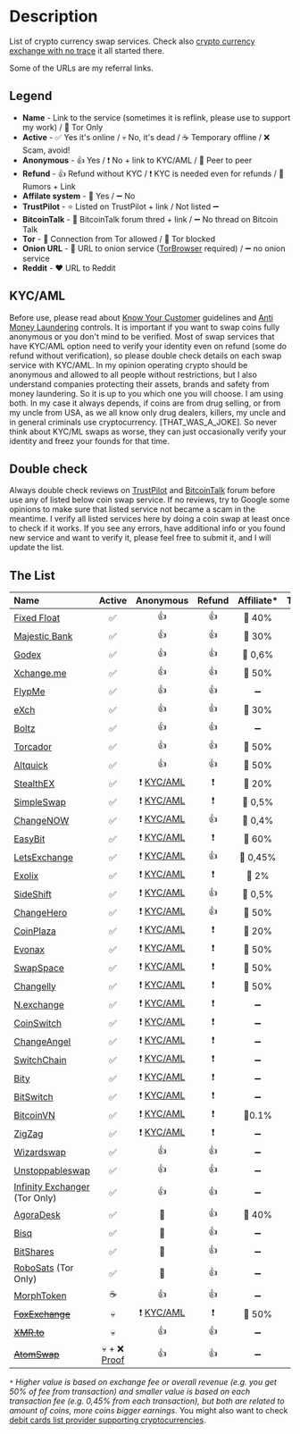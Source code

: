 # Description
List of crypto currency swap services. Check also [crypto currency exchange with no trace](https://0ut3r.space/2018/12/10/crypto-exchange/) it all started there.

Some of the URLs are my referral links.

## Legend
+ **Name** - Link to the service (sometimes it is reflink, please use to support my work) / 🧅 Tor Only
+ **Active** - :white_check_mark: Yes it's online / :skull: No, it's dead / :coffee: Temporary offline / :x: Scam, avoid!
+ **Anonymous** - :+1: Yes / :heavy_exclamation_mark: No + link to KYC/AML / :two_men_holding_hands: Peer to peer
+ **Refund** - :+1: Refund without KYC / :heavy_exclamation_mark: KYC is needed even for refunds / :rotating_light: Rumors + Link
+ **Affilate system** - :link: Yes / :heavy_minus_sign: No 
+ **TrustPilot** - :star: Listed on TrustPilot + link / Not listed :heavy_minus_sign:
+ **BitcoinTalk** - :bookmark_tabs: BitcoinTalk forum thred + link / :heavy_minus_sign: No thread on Bitcoin Talk
+ **Tor** - :green_heart: Connection from Tor allowed / :no_entry_sign: Tor blocked
+ **Onion URL** - :purple_heart: URL to onion service ([TorBrowser](https://www.torproject.org/download/) required) / :heavy_minus_sign: no onion service
+ **Reddit** - ❤️ URL to Reddit

## KYC/AML
Before use, please read about [Know Your Customer](https://en.wikipedia.org/wiki/Know_your_customer) guidelines and [Anti Money Laundering](https://en.wikipedia.org/wiki/Money_laundering#Anti-money_laundering) controls. It is important if you want to swap coins fully anonymous or you don't mind to be verified. Most of swap services that have KYC/AML option need to verify your identity even on refund (some do refund without verification), so please double check details on each swap service with KYC/AML. In my opinion operating crypto should be anonymous and allowed to all people without restrictions, but I also understand companies protecting their assets, brands and safety from money laundering. So it is up to you which one you will choose. I am using both. In my case it always depends, if coins are from drug selling, or from my uncle from USA, as we all know only drug dealers, killers, my uncle and in general criminals use cryptocurrency. [THAT_WAS_A_JOKE]. So never think about KYC/ML swaps as worse, they can just occasionally verify your identity and freez your founds for that time.

## Double check

Always double check reviews on [TrustPilot](https://www.trustpilot.com/) and [BitcoinTalk](https://bitcointalk.org/) forum before use any of listed below coin swap service. If no reviews, try to Google some opinions to make sure that listed service not became a scam in the meantime. I verify all listed services here by doing a coin swap at least once to check if it works. If you see any errors, have additional info or you found new service and want to verify it, please feel free to submit it, and I will update the list.

## The List

| Name                                                         |                            Active                            |                          Anonymous                           |          Refund          |     Affiliate*     |                          TrustPilot                          |                            Forum                             |       Tor       |                            Onion                             |                         Reddit                          |
| :----------------------------------------------------------- | :----------------------------------------------------------: | :----------------------------------------------------------: | :----------------------: | :----------------: | :----------------------------------------------------------: | :----------------------------------------------------------: | :-------------: | :----------------------------------------------------------: | :-----------------------------------------------------: |
| [Fixed Float](https://ff.io/?ref=b5vqkwca)                   |                      :white_check_mark:                      |                             :+1:                             |           :+1:           |     :link: 40%     | :star: [TP](https://www.trustpilot.com/review/fixedfloat.com) | :bookmark_tabs: [BT](https://bitcointalk.org/index.php?topic=5103574.0) |  :green_heart:  |                      :heavy_minus_sign:                      |   :heart:[URL](https://www.reddit.com/r/FixedFloat/)    |
| [Majestic Bank](https://majesticbank.at/?ref=tGIwIS)         |                      :white_check_mark:                      |                             :+1:                             |           :+1:           |     :link: 30%     |                      :heavy_minus_sign:                      |                      :heavy_minus_sign:                      |  :green_heart:  | :purple_heart: [URL](http://majestictfvnfjgo5hqvmuzynak4kjl5tjs3j5zdabawe6n2aaebldad.onion/?ref=tGIwIS) |                   :heavy_minus_sign:                    |
| [Godex](https://godex.io/?aff_id=iN3C1OoJxPuOEgzC&utm_source=affiliate&utm_medium=0ut3rSpace&utm_campaign=iN3C1OoJxPuOEgzC) |                      :white_check_mark:                      |                             :+1:                             |           :+1:           |    :link: 0,6%     |   :star: [TP](https://www.trustpilot.com/review/godex.io)    | :bookmark_tabs: [BT](https://bitcointalk.org/index.php?topic=4693949.0) |  :green_heart:  |                      :heavy_minus_sign:                      |   :heart:[URL](https://www.reddit.com/user/Godex_io/)   |
| [Xchange.me](https://xchange.me/?invite=d6c6bcc5-b747-44d7-b54e-b1b8e6d79066) |                      :white_check_mark:                      |                             :+1:                             |           :+1:           |     :link: 50%     |  :star: [TP](https://www.trustpilot.com/review/xchange.me)   | :bookmark_tabs: [BT](https://bitcointalk.org/index.php?topic=5242699.0) |  :green_heart:  | :purple_heart: [URL](http://xmxmrjoqo63c5notr2ds2t3pdpsg4ysqqe6e6uu2pycecmjs4ekzpmyd.onion/?invite=d6c6bcc5-b747-44d7-b54e-b1b8e6d79066) |                   :heavy_minus_sign:                    |
| [FlypMe](https://flyp.me/)                                   |                      :white_check_mark:                      |                             :+1:                             |           :+1:           | :heavy_minus_sign: |    :star: [TP](https://www.trustpilot.com/review/flyp.me)    | :bookmark_tabs: [BT](https://bitcointalk.org/index.php?topic=3208626.360) |  :green_heart:  |                      :heavy_minus_sign:                      |     :heart:[URL](https://www.reddit.com/r/flypme/)      |
| [eXch](http://exch.cx/?ref=Dc3fE55b)                         |                      :white_check_mark:                      |                             :+1:                             |           :+1:           |     :link: 30%     |    :star: [TP](https://www.trustpilot.com/review/exch.cx)    |                      :heavy_minus_sign:                      |  :green_heart:  | :purple_heart: [URL](http://hszyoqwrcp7cxlxnqmovp6vjvmnwj33g4wviuxqzq47emieaxjaperyd.onion/?ref=8C43fef7) |                   :heavy_minus_sign:                    |
| [Boltz](https://boltz.exchange/)                             |                      :white_check_mark:                      |                             :+1:                             |           :+1:           | :heavy_minus_sign: |                      :heavy_minus_sign:                      |                      :heavy_minus_sign:                      |  :green_heart:  | :purple_heart: [URL](http://boltzzzbnus4m7mta3cxmflnps4fp7dueu2tgurstbvrbt6xswzcocyd.onion) |                   :heavy_minus_sign:                    |
| [Torcador](https://trocador.app/?ref=NZkCVRhtxO)             |                      :white_check_mark:                      |                             :+1:                             |           :+1:           |     :link: 50%     |                      :heavy_minus_sign:                      |                      :heavy_minus_sign:                      |  :green_heart:  | :purple_heart: [URL](http://trocadorfyhlu27aefre5u7zri66gudtzdyelymftvr4yjwcxhfaqsid.onion/?ref=NZkCVRhtxO) |                   :heavy_minus_sign:                    |
| [Altquick](https://altquick.com/?aKey=1157de969a15675e8007374602ef8e0cc1b8fe0a) |                      :white_check_mark:                      |                             :+1:                             |           :+1:           |     :link: 50%     |                      :heavy_minus_sign:                      | :bookmark_tabs: [BT](https://bitcointalk.org/index.php?topic=5111785) |  :green_heart:  |                      :heavy_minus_sign:                      |                   :heavy_minus_sign:                    |
| [StealthEX](https://stealthex.io/?ref=c7795nps6dn)           |                      :white_check_mark:                      | :heavy_exclamation_mark: [KYC/AML](https://stealthex.io/kyc-aml/) | :heavy_exclamation_mark: |     :link: 20%     | :star: [TP](https://www.trustpilot.com/review/stealthex.io)  | :bookmark_tabs: [BT](https://bitcointalk.org/index.php?topic=5063962) |  :green_heart:  |                      :heavy_minus_sign:                      |    :heart:[URL](https://www.reddit.com/r/StealthEX/)    |
| [SimpleSwap](https://simpleswap.io/?ref=8e9542763d3f)        |                      :white_check_mark:                      | :heavy_exclamation_mark: [KYC/AML](https://simpleswap.io/aml-kyc) | :heavy_exclamation_mark: |    :link: 0,5%     | :star: [TP](https://www.trustpilot.com/review/simpleswap.io) | :bookmark_tabs: [BT](https://bitcointalk.org/index.php?topic=4187686.0) |  :green_heart:  |                      :heavy_minus_sign:                      |  :heart:[URL](https://www.reddit.com/r/SimpleSwap_io/)  |
| [ChangeNOW](https://changenow.io/?link_id=4bbf275ac3078e)    |                      :white_check_mark:                      | :heavy_exclamation_mark: [KYC/AML](https://changenow.io/faq/kyc-aml-procedure) |           :+1:           |    :link: 0,4%     | :star: [TP](https://www.trustpilot.com/review/changenow.io)  | :bookmark_tabs: [BT](https://bitcointalk.org/index.php?topic=5099039/) |  :green_heart:  |                      :heavy_minus_sign:                      |  :heart:[URL](https://www.reddit.com/r/ChangeNOW_io/)   |
| [EasyBit](https://easybit.com/?ref_id=n8Gb00r4zB)            |                      :white_check_mark:                      | :heavy_exclamation_mark: [KYC/AML](https://easybit.com/en/aml-policy) | :heavy_exclamation_mark: |     :link: 60%     |  :star: [TP](https://www.trustpilot.com/review/easybit.com)  |                      :heavy_minus_sign:                      |  :green_heart:  |                      :heavy_minus_sign:                      |                   :heavy_minus_sign:                    |
| [LetsExchange](https://letsexchange.io/?ref_id=UGsjyvyYvQnIVa5A) |                      :white_check_mark:                      | :heavy_exclamation_mark: [KYC/AML](https://letsexchange.io/kyc-aml) |           :+1:           |    :link: 0,45%    | :star: [TP](https://www.trustpilot.com/review/letsexchange.io) |                      :heavy_minus_sign:                      |  :green_heart:  |                      :heavy_minus_sign:                      |  :heart:[URL](https://www.reddit.com/r/LetsExchange/)   |
| [Exolix](https://exolix.com/?ref=CHsIDEU4zPnvknhK)           |                      :white_check_mark:                      | :heavy_exclamation_mark: [KYC/AML](https://exolix.com/aml-kyc) | :heavy_exclamation_mark: |     :link: 2%      |  :star: [TP](https://www.trustpilot.com/review/exolix.com)   | :bookmark_tabs: [BT](https://bitcointalk.org/index.php?topic=5185036.0) |  :green_heart:  |                      :heavy_minus_sign:                      |                   :heavy_minus_sign:                    |
| [SideShift](https://sideshift.ai/a/rGLoUMOMk)                |                      :white_check_mark:                      | :heavy_exclamation_mark: [KYC/AML](https://help.sideshift.ai/en/articles/6230858-sideshift-ai-s-risk-management-policy) |           :+1:           |    :link: 0,5%     | :star: [TP](https://www.trustpilot.com/review/sideshift.ai)  | :bookmark_tabs: [BT](https://bitcointalk.org/index.php?topic=5096550) |  :green_heart:  |                      :heavy_minus_sign:                      |    :heart:[URL](https://www.reddit.com/r/sideshift/)    |
| [ChangeHero](https://changehero.io/?ref=7db3572e6479494cb601821a15e58a59) |                      :white_check_mark:                      | :heavy_exclamation_mark: [KYC/AML](https://changehero.io/aml-kyc) |           :+1:           |     :link: 50%     | :star: [TP](https://www.trustpilot.com/review/changehero.io) |                      :heavy_minus_sign:                      |  :green_heart:  |                      :heavy_minus_sign:                      |  :heart:[URL](https://www.reddit.com/r/ChangeHero_io/)  |
| [CoinPlaza](https://www.coinplaza.it/?ref=7a7d3z9df75e518958) |                      :white_check_mark:                      | :heavy_exclamation_mark: [KYC/AML](https://www.coinplaza.it/legaldisclaimers) | :heavy_exclamation_mark: |     :link: 20%     |                      :heavy_minus_sign:                      | :bookmark_tabs: [BT](https://bitcointalk.org/index.php?topic=5093055.0) |  :green_heart:  |                      :heavy_minus_sign:                      |                   :heavy_minus_sign:                    |
| [Evonax](https://www.evonax.com/)                            |                      :white_check_mark:                      | :heavy_exclamation_mark: [KYC/AML](https://www.evonax.com/faq) | :heavy_exclamation_mark: |     :link: 50%     | :star: [TP](https://www.trustpilot.com/review/www.evonax.com) |                      :heavy_minus_sign:                      |  :green_heart:  |                      :heavy_minus_sign:                      |                   :heavy_minus_sign:                    |
| [SwapSpace](https://swapspace.co?ref=2f01a4f50fa4c183a48676fa) |                      :white_check_mark:                      | :heavy_exclamation_mark: [KYC/AML](https://swapspace.co/faq) | :heavy_exclamation_mark: |     :link: 50%     | :star: [TP](https://www.trustpilot.com/review/swapspace.co)  | :bookmark_tabs: [BT](https://bitcointalk.org/index.php?topic=5221659.0) |  :green_heart:  |                      :heavy_minus_sign:                      |    :heart:[URL](https://www.reddit.com/r/SwapSpace/)    |
| [Changelly](https://changelly.com/?ref_id=2965k67m5ciykjaz)  |                      :white_check_mark:                      | :heavy_exclamation_mark: [KYC/AML](https://changelly.com/aml-kyc) | :heavy_exclamation_mark: |     :link: 50%     | :star: [TP](https://www.trustpilot.com/review/changelly.com) | :bookmark_tabs: [BT](https://bitcointalk.org/index.php?topic=1435275) |  :green_heart:  |                      :heavy_minus_sign:                      |    :heart:[URL](https://www.reddit.com/r/Changelly/)    |
| [N.exchange](https://n.exchange/)                            |                      :white_check_mark:                      | :heavy_exclamation_mark: [KYC/AML](https://n.exchange/legal/terms) | :heavy_exclamation_mark: | :heavy_minus_sign: |                      :heavy_minus_sign:                      | :bookmark_tabs: [BT](https://bitcointalk.org/index.php?topic=4496222.0) |  :green_heart:  |                      :heavy_minus_sign:                      |                   :heavy_minus_sign:                    |
| [CoinSwitch](https://coinswitch.co/)                         |                      :white_check_mark:                      | :heavy_exclamation_mark: [KYC/AML](https://coinswitch.co/aml-policy/) | :heavy_exclamation_mark: | :heavy_minus_sign: | :star: [TP](https://www.trustpilot.com/review/coinswitch.co) |   [BT](https://bitcointalk.org/index.php?topic=2041972.0)    |  :green_heart:  |                      :heavy_minus_sign:                      |   :heart:[URL](https://www.reddit.com/r/coinswitch/)    |
| [ChangeAngel](https://changeangel.io/)                       |                      :white_check_mark:                      | :heavy_exclamation_mark: [KYC/AML](https://changeangel.io/legal/aml-kyc) | :heavy_exclamation_mark: | :heavy_minus_sign: | :star: [TP](https://www.trustpilot.com/review/changeangel.io) |                      :heavy_minus_sign:                      |  :green_heart:  |                      :heavy_minus_sign:                      | :heart:[URL](https://www.reddit.com/user/changeangel/)  |
| [SwitchChain](https://www.switchain.com/)                    |                      :white_check_mark:                      | :heavy_exclamation_mark: [KYC/AML](https://www.switchain.com/policy) | :heavy_exclamation_mark: | :heavy_minus_sign: | :star: [TP](https://www.trustpilot.com/review/switchain.com) |                      :heavy_minus_sign:                      |  :green_heart:  |                      :heavy_minus_sign:                      |                   :heavy_minus_sign:                    |
| [Bity](https://bity.com/)                                    |                      :white_check_mark:                      | :heavy_exclamation_mark: [KYC/AML](https://bity.com/products/kyc-aml-compliance-suite) | :heavy_exclamation_mark: | :heavy_minus_sign: |   :star: [TP](https://www.trustpilot.com/review/bity.com)    | :bookmark_tabs: [BT](https://bitcointalk.org/index.php?topic=1352830.0) |  :green_heart:  |                      :heavy_minus_sign:                      |                   :heavy_minus_sign:                    |
| [BitSwitch](https://www.bitswitch.io/)                       |                      :white_check_mark:                      | :heavy_exclamation_mark: [KYC/AML](https://www.bitswitch.io/terms) | :heavy_exclamation_mark: | :heavy_minus_sign: |                      :heavy_minus_sign:                      |                      :heavy_minus_sign:                      |  :green_heart:  |                      :heavy_minus_sign:                      |                   :heavy_minus_sign:                    |
| [BitcoinVN](https://bitcoinvn.io/?ref=f2f994a2ffbb31ea)      |                      :white_check_mark:                      | :heavy_exclamation_mark: [KYC/AML](https://bitcoinvn.freshdesk.com/support/solutions/articles/103000038108-kyc-aml-policy) | :heavy_exclamation_mark: |     :link:0.1%     |  :star: [TP](https://pl.trustpilot.com/review/bitcoinvn.io)  | :bookmark_tabs:[BT](https://bitcointalk.org/index.php?topic=5215245.0) |  :green_heart:  |                      :heavy_minus_sign:                      |                   :heavy_minus_sign:                    |
| [ZigZag](https://zigzag.io/)                                 |                      :white_check_mark:                      | :heavy_exclamation_mark: [KYC/AML](https://zigzag.io/Terms%20of%20Service.docx) | :heavy_exclamation_mark: | :heavy_minus_sign: |                      :heavy_minus_sign:                      |                      :heavy_minus_sign:                      |  :green_heart:  |                      :heavy_minus_sign:                      |                   :heavy_minus_sign:                    |
| [Wizardswap](https://www.wizardswap.io/)                     |                      :white_check_mark:                      |                             :+1:                             |           :+1:           | :heavy_minus_sign: |                      :heavy_minus_sign:                      |                      :heavy_minus_sign:                      |  :green_heart:  | :purple_heart: [URL](http://wizardswgtu2ovor7r2esg3cxdpt7tv4nrugi32lldv53zmtonbz6sid.onion/) |                   :heavy_minus_sign:                    |
| [Unstoppableswap](https://unstoppableswap.net/)              |                      :white_check_mark:                      |                             :+1:                             |           :+1:           | :heavy_minus_sign: |                      :heavy_minus_sign:                      |                      :heavy_minus_sign:                      |  :green_heart:  |                      :heavy_minus_sign:                      | :heart:[URL](https://www.reddit.com/r/unstoppableswap/) |
| [Infinity Exchanger](https://exchanger.infinity.taxi/) (Tor Only) |                      :white_check_mark:                      |                             :+1:                             |           :+1:           | :heavy_minus_sign: |                      :heavy_minus_sign:                      |                      :heavy_minus_sign:                      |  :green_heart:  |                        :purple_heart:                        |                   :heavy_minus_sign:                    |
| [AgoraDesk](https://agoradesk.com/?rc=kyt6)                  |                      :white_check_mark:                      |                   :two_men_holding_hands:                    |           :+1:           |     :link: 40%     | :star: [TP](https://www.trustpilot.com/review/agoradesk.com) | :bookmark_tabs: [BT](https://bitcointalk.org/index.php?topic=5188930.0) |  :green_heart:  | :purple_heart: [URL](http://2jopbxfi2mrw6pfpmufm7smacrgniglr7a4raaila3kwlhlumflxfxad.onion/?rc=kyt6) |    :heart:[URL](https://www.reddit.com/r/AgoraDesk/)    |
| [Bisq](https://bisq.network/)                                |                      :white_check_mark:                      |                   :two_men_holding_hands:                    |           :+1:           | :heavy_minus_sign: | :star: [TP](https://www.trustpilot.com/review/bisq.network)  | :bookmark_tabs: [BT](https://bitcointalk.org/index.php?topic=5230289.0) |  :green_heart:  |                      :heavy_minus_sign:                      |      :heart:[URL](https://www.reddit.com/r/bisq/)       |
| [BitShares](https://wallet.bitshares.org/)                   |                      :white_check_mark:                      |                   :two_men_holding_hands:                    |           :+1:           | :heavy_minus_sign: |                      :heavy_minus_sign:                      | :bookmark_tabs: [BT](https://bitcointalk.org/index.php?topic=1949828) |  :green_heart:  |                      :heavy_minus_sign:                      |    :heart:[URL](https://www.reddit.com/r/BitShares/)    |
| [RoboSats](https://learn.robosats.com/) (Tor Only)           |                      :white_check_mark:                      |                   :two_men_holding_hands:                    |           :+1:           | :heavy_minus_sign: |                      :heavy_minus_sign:                      | :bookmark_tabs: [BT](https://bitcointalk.org/index.php?topic=5405549.0) |  :green_heart:  | :purple_heart: [URL](http://robosats6tkf3eva7x2voqso3a5wcorsnw34jveyxfqi2fu7oyheasid.onion/) |                   :heavy_minus_sign:                    |
| [MorphToken](https://www.morphtoken.com/)                    |                           :coffee:                           |                             :+1:                             |           :+1:           | :heavy_minus_sign: | :star: [TP](https://www.trustpilot.com/review/www.morphtoken.com) |                      :heavy_minus_sign:                      | :no_entry_sign: |                      :heavy_minus_sign:                      |                   :heavy_minus_sign:                    |
| ~~[FoxExchange](https://fox.exchange/?ref=48546KYC)~~        |                           :skull:                            | :heavy_exclamation_mark: [KYC/AML](https://fox.exchange/aml-kyc) | :heavy_exclamation_mark: |     :link: 50%     |                      :heavy_minus_sign:                      | :bookmark_tabs: [BT](https://bitcointalk.org/index.php?topic=5104721.40) |  :green_heart:  |                      :heavy_minus_sign:                      |                   :heavy_minus_sign:                    |
| ~~[XMR.to](https://xmr.to/)~~                                |                           :skull:                            |                             :+1:                             |           :+1:           | :heavy_minus_sign: |                      :heavy_minus_sign:                      |                      :heavy_minus_sign:                      |  :green_heart:  |                      :heavy_minus_sign:                      |                   :heavy_minus_sign:                    |
| ~~[AtomSwap](https://atomswap.net/)~~                        | :skull: + :x: [Proof](https://bitcointalk.org/index.php?topic=5467788.0) |                             :+1:                             |           :+1:           | :heavy_minus_sign: |                      :heavy_minus_sign:                      |                      :heavy_minus_sign:                      |  :green_heart:  | :purple_heart: [URL](http://atomswqj23pzjvizfhqopclihqm3uxb7d6gfjravurev3mmlxegorjqd.onion/) |                   :heavy_minus_sign:                    |

``*`` *Higher value is based on exchange fee or overall revenue (e.g. you get 50% of fee from transaction) and smaller value is based on each transaction fee (e.g. 0,45% from each transaction), but both are related to amount of coins, more coins bigger earnings.*
You might also want to check [debit cards list provider supporting cryptocurrencies](https://github.com/h0ek/crypto-cards).
